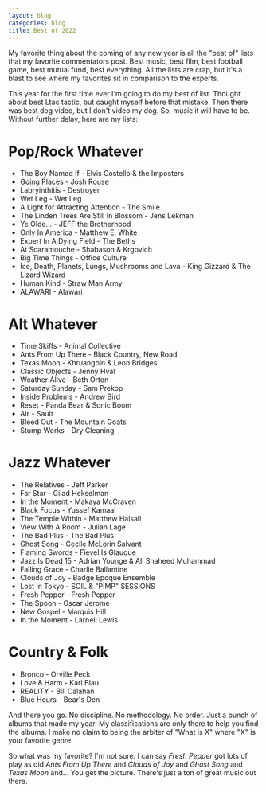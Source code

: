 ```yaml
---
layout: blog
categories: blog
title: Best of 2022
---
```

My favorite thing about the coming of any new year is all the "best of" lists that my favorite commentators post.  Best music, best film, best football game, best mutual fund, best everything.  All the lists are crap, but it's a blast to see where my favorites sit in comparison to the experts.

This year for the first time ever I'm going to do my best of list.  Thought about best Ltac tactic, but caught myself before that mistake.  Then there was best dog video, but I don't video my dog.  So, music it will have to be.  Without further delay, here are my lists:

# Pop/Rock Whatever
- The Boy Named If - Elvis Costello & the Imposters
- Going Places - Josh Rouse
- Labryinthitis - Destroyer
- Wet Leg - Wet Leg
- A Light for Attracting Attention - The Smile
- The Linden Trees Are Still In Blossom - Jens Lekman
- Ye Olde... - JEFF the Brotherhood
- Only In America - Matthew E. White
- Expert In A Dying Field - The Beths
- At Scaramouche - Shabason & Krgovich
- Big Time Things - Office Culture
- Ice, Death, Planets, Lungs, Mushrooms and Lava - King Gizzard & The Lizard Wizard
- Human Kind - Straw Man Army
- ALAWARI - Alawari
# Alt Whatever
- Time Skiffs - Animal Collective
- Ants From Up There - Black Country, New Road
- Texas Moon - Khruangbin & Leon Bridges
- Classic Objects - Jenny Hval
- Weather Alive - Beth Orton
- Saturday Sunday - Sam Prekop
- Inside Problems - Andrew Bird
- Reset - Panda Bear & Sonic Boom
- Air - Sault
- Bleed Out - The Mountain Goats
- Stump Works - Dry Cleaning
# Jazz Whatever
- The Relatives - Jeff Parker
- Far Star - Gilad Hekselman
- In the Moment - Makaya McCraven
- Black Focus - Yussef Kamaal
- The Temple Within - Matthew Halsall
- View With A Room - Julian Lage
- The Bad Plus - The Bad Plus
- Ghost Song - Cecile McLorin Salvant
- Flaming Swords - Fievel Is Glauque
- Jazz Is Dead 15 - Adrian Younge & Ali Shaheed Muhammad
- Falling Grace - Charlie Ballantine
- Clouds of Joy - Badge Epoque Ensemble
- Lost in Tokyo - SOIL & "PIMP" SESSIONS
- Fresh Pepper - Fresh Pepper
- The Spoon - Oscar Jerome
- New Gospel - Marquis Hill
- In the Moment - Larnell Lewis
# Country & Folk
- Bronco - Orville Peck
- Love & Harm - Karl Blau
- REALITY - Bill Calahan
- Blue Hours - Bear's Den

And there you go.  No discipline.  No methodology.  No order.  Just a bunch of albums that made my year.  My classifications are only there to help you find the albums. I make no claim to being the arbiter of "What is X" where "X" is your favorite genre. 

So what was my favorite?  I'm not sure.  I can say _Fresh Pepper_ got lots of play as did _Ants From Up There_ and _Clouds of Joy_ and _Ghost Song_ and _Texas Moon_ and...  You get the picture.  There's just a ton of great music out there.
